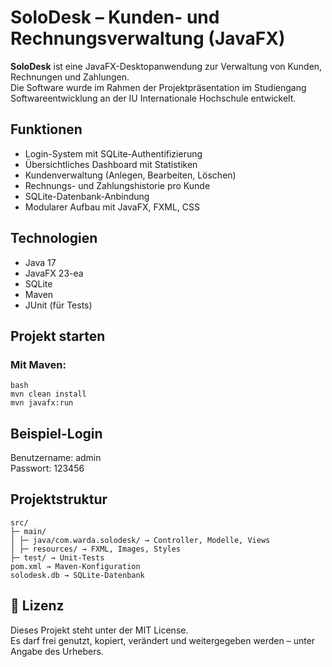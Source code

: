 # SoloDesk – Kunden- und Rechnungsverwaltung (JavaFX)

**SoloDesk** ist eine JavaFX-Desktopanwendung zur Verwaltung von Kunden, Rechnungen und Zahlungen.  
Die Software wurde im Rahmen der Projektpräsentation im Studiengang Softwareentwicklung an der IU Internationale Hochschule entwickelt.

## Funktionen
- Login-System mit SQLite-Authentifizierung
- Übersichtliches Dashboard mit Statistiken
- Kundenverwaltung (Anlegen, Bearbeiten, Löschen)
- Rechnungs- und Zahlungshistorie pro Kunde
- SQLite-Datenbank-Anbindung
- Modularer Aufbau mit JavaFX, FXML, CSS

## Technologien
- Java 17
- JavaFX 23-ea
- SQLite
- Maven
- JUnit (für Tests)

## Projekt starten

### Mit Maven:
```
bash
mvn clean install
mvn javafx:run
```

## Beispiel-Login

Benutzername: admin  
Passwort: 123456

## Projektstruktur

```
src/
├─ main/
│ ├─ java/com.warda.solodesk/ → Controller, Modelle, Views
│ ├─ resources/ → FXML, Images, Styles
├─ test/ → Unit-Tests
pom.xml → Maven-Konfiguration
solodesk.db → SQLite-Datenbank
```
## 🧾 Lizenz

Dieses Projekt steht unter der MIT License.  
Es darf frei genutzt, kopiert, verändert und weitergegeben werden – unter Angabe des Urhebers.

